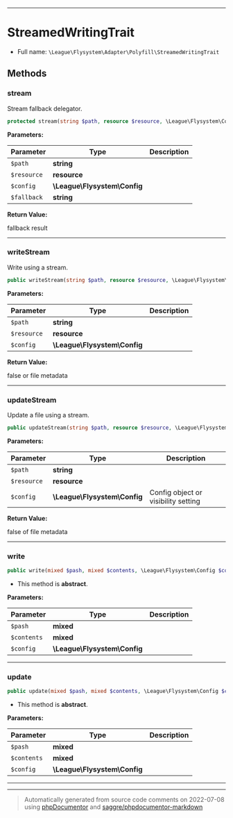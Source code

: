 ***

# StreamedWritingTrait





* Full name: `\League\Flysystem\Adapter\Polyfill\StreamedWritingTrait`




## Methods


### stream

Stream fallback delegator.

```php
protected stream(string $path, resource $resource, \League\Flysystem\Config $config, string $fallback): mixed
```








**Parameters:**

| Parameter | Type | Description |
|-----------|------|-------------|
| `$path` | **string** |  |
| `$resource` | **resource** |  |
| `$config` | **\League\Flysystem\Config** |  |
| `$fallback` | **string** |  |


**Return Value:**

fallback result



***

### writeStream

Write using a stream.

```php
public writeStream(string $path, resource $resource, \League\Flysystem\Config $config): mixed
```








**Parameters:**

| Parameter | Type | Description |
|-----------|------|-------------|
| `$path` | **string** |  |
| `$resource` | **resource** |  |
| `$config` | **\League\Flysystem\Config** |  |


**Return Value:**

false or file metadata



***

### updateStream

Update a file using a stream.

```php
public updateStream(string $path, resource $resource, \League\Flysystem\Config $config): mixed
```








**Parameters:**

| Parameter | Type | Description |
|-----------|------|-------------|
| `$path` | **string** |  |
| `$resource` | **resource** |  |
| `$config` | **\League\Flysystem\Config** | Config object or visibility setting |


**Return Value:**

false of file metadata



***

### write



```php
public write(mixed $pash, mixed $contents, \League\Flysystem\Config $config): mixed
```




* This method is **abstract**.



**Parameters:**

| Parameter | Type | Description |
|-----------|------|-------------|
| `$pash` | **mixed** |  |
| `$contents` | **mixed** |  |
| `$config` | **\League\Flysystem\Config** |  |




***

### update



```php
public update(mixed $pash, mixed $contents, \League\Flysystem\Config $config): mixed
```




* This method is **abstract**.



**Parameters:**

| Parameter | Type | Description |
|-----------|------|-------------|
| `$pash` | **mixed** |  |
| `$contents` | **mixed** |  |
| `$config` | **\League\Flysystem\Config** |  |




***

***
> Automatically generated from source code comments on 2022-07-08 using [phpDocumentor](http://www.phpdoc.org/) and [saggre/phpdocumentor-markdown](https://github.com/Saggre/phpDocumentor-markdown)

